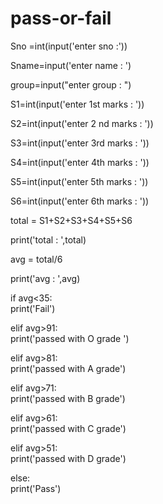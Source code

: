 # pass-or-fail
Sno =int(input('enter sno :'))

Sname=input('enter name : ') 

group=input("enter group : ") 

S1=int(input('enter 1st marks : ')) 

S2=int(input('enter 2 nd marks : '))

S3=int(input('enter 3rd marks : ')) 

S4=int(input('enter 4th marks : ')) 

S5=int(input('enter 5th marks : ')) 

S6=int(input('enter 6th marks : ')) 

total = S1+S2+S3+S4+S5+S6 

print('total : ',total) 

avg = total/6 

print('avg : ',avg) 

if avg<35:     
print('Fail') 

elif avg>91:     
print('passed with O grade ') 

elif avg>81:      
print('passed with A grade') 

elif avg>71:     
print('passed with B grade') 

elif avg>61:     
print('passed with C grade') 

elif avg>51:     
print('passed with D grade') 

else:     
print('Pass')

